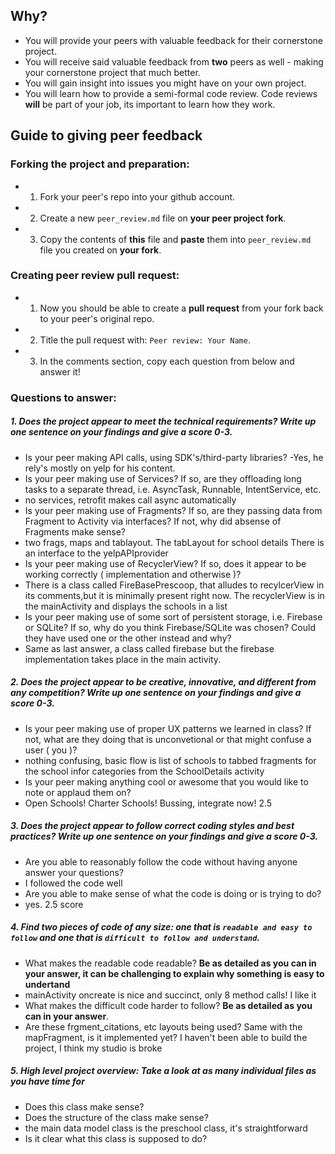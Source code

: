 ## Why?
- You will provide your peers with valuable feedback for their cornerstone project.
- You will receive said valuable feedback from **two** peers as well - making your cornerstone project that much better.
- You will gain insight into issues you might have on your own project.
- You will learn how to provide a semi-formal code review. Code reviews **will** be part of your job, its important to learn how they work.


## Guide to giving peer feedback

### Forking the project and preparation:
- 1. Fork your peer's repo into your github account.
- 2. Create a new ```peer_review.md``` file on **your peer project fork**. 
- 3. Copy the contents of **this** file and **paste** them into ```peer_review.md``` file you created on **your fork**.

### Creating peer review pull request:
- 1. Now you should be able to create a **pull request** from your fork back to your peer's original repo.
- 2. Title the pull request with: ```Peer review: Your Name```.
- 3. In the comments section, copy each question from below and answer it!

### Questions to answer:
##### 1. Does the project appear to meet the technical requirements? **Write up one sentence on your findings and give a score 0-3.**
- Is your peer making API calls, using SDK's/third-party libraries?
-Yes, he rely's mostly on yelp for his content.  
- Is your peer making use of Services? If so, are they offloading long tasks to a separate thread, i.e. AsyncTask, Runnable, IntentService, etc.
- no services, retrofit makes call async automatically
- Is your peer making use of Fragments? If so, are they passing data from Fragment to Activity via interfaces? If not, why did absense of Fragments make sense?
- two frags, maps and tablayout. The tabLayout for school details  There is an interface to the yelpAPIprovider
- Is your peer making use of RecyclerView? If so, does it appear to be working correctly ( implementation and otherwise )?
- There is a class called FireBasePrescoop, that alludes to recylcerView in its comments,but it is minimally present right now. The recyclerView is in the mainActivity and displays the schools in a list
- Is your peer making use of some sort of persistent storage, i.e. Firebase or SQLite? If so, why do you think Firebase/SQLite was chosen? Could they have used one or the other instead and why?
- Same as last answer, a class called firebase but the firebase implementation takes place in the main activity. 

##### 2. Does the project appear to be creative, innovative, and different from **any** competition? **Write up one sentence on your findings and give a score 0-3.**
- Is your peer making use of proper UX patterns we learned in class? If not, what are they doing that is unconvetional or that might confuse a user ( you )?
- nothing confusing, basic flow is list of schools to tabbed fragments for the school infor categories from the SchoolDetails activity
- Is your peer making anything cool or awesome that you would like to note or applaud them on?
- Open Schools! Charter Schools! Bussing, integrate now! 2.5

##### 3. Does the project appear to follow correct coding styles and best practices? **Write up one sentence on your findings and give a score 0-3.**
- Are you able to reasonably follow the code without having anyone answer your questions?
- I followed the code well
- Are you able to make sense of what the code is doing or is trying to do?
- yes. 2.5 score

##### 4. Find two pieces of code of any size: one that is ```readable and easy to follow``` and one that is ```difficult to follow and understand```.
- What makes the readable code readable? **Be as detailed as you can in your answer, it can be challenging to explain why something is easy to undertand**
- mainActivity oncreate is nice and succinct, only 8 method calls! I like it
- What makes the difficult code harder to follow? **Be as detailed as you can in your answer**.
- Are these frgment_citations, etc layouts being used? Same with the mapFragment, is it implemented yet? I haven't been able to build the project, I think my studio is broke

##### 5. High level project overview: Take a look at as many individual files as you have time for
- Does this class make sense? 
- Does the structure of the class make sense?
- the main data model class is the preschool class, it's straightforward
- Is it clear what this class is supposed to do?
